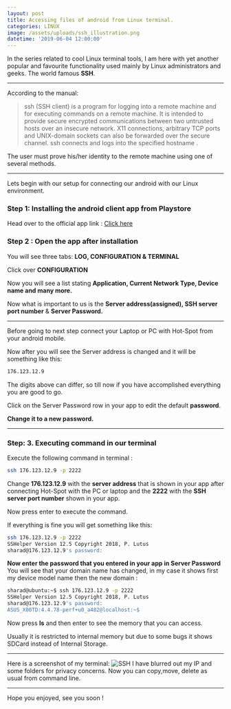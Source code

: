```yaml
---
layout: post
title: Accessing files of android from Linux terminal.
categories: LINUX
image: /assets/uploads/ssh_illustration.png
datetime: '2019-06-04 12:00:00'
---
```

In the series related to cool Linux terminal tools, I am here with yet another popular and favourite functionality used mainly by Linux administrators and geeks.
The world famous **SSH**.
- - -

According to the manual:

> ssh (SSH client) is a program for logging into a remote machine and for executing commands on a remote machine.  It is intended to provide secure encrypted communications between two untrusted hosts over an insecure network.  X11 connections, arbitrary TCP ports and UNIX-domain sockets can also be forwarded over the secure channel.
ssh connects and logs into the specified hostname .

The user must prove his/her identity to the remote machine using one of several methods.

- - -

Lets begin with our setup for connecting our android with our Linux environment.

### Step 1: Installing the android client app from Playstore
  
Head over to the official app link : [Click here](https://play.google.com/store/apps/details?id=com.arachnoid.sshelper&hl=en_IN)

  
### Step 2 : Open the app after installation
  
You will see three tabs: **LOG, CONFIGURATION & TERMINAL**
  
  
Click over **CONFIGURATION**
  
Now you will see a list stating **Application, Current Network Type, Device name and many more.**
  
Now what is important to us is the **Server address(assigned), SSH server port number** & **Server Password.**
  
   
---

Before going to next step connect your Laptop or PC with Hot-Spot  from your android mobile.
  
Now after  you will see the Server address is changed and it will be something like this:
  

```bash
176.123.12.9
```

The digits above can differ, so till now if you have accomplished everything you are good to go.


Click on the Server Password row in your app to edit the default **password**. 


**Change it to a new password.**

---

### Step: 3. Executing command in our terminal
  
Execute the following command in terminal :

```bash
ssh 176.123.12.9 -p 2222
```

Change **176.123.12.9** with the **server address** that is shown in your app after connecting Hot-Spot with the PC or laptop and the **2222** with the **SSH server port number** shown in your app.

 
Now press enter to execute the command.
 

If everything is fine you will get something like this:   

```bash
ssh 176.123.12.9 -p 2222
SSHelper Version 12.5 Copyright 2018, P. Lutus
sharad@176.123.12.9's password:
```

**Now enter the password that you entered in your app in Server Password**
You will see that your domain name has changed, in my case it shows first my device model name then the new domain :   

```bash   
sharad@ubuntu:~$ ssh 176.123.12.9 -p 2222
SSHelper Version 12.5 Copyright 2018, P. Lutus
sharad@176.123.12.9's password: 
ASUS_X00TD:4.4.78-perf+u0_a482@localhost:~$
```

Now press **ls**  and then enter to see the memory that you can access.
  
Usually it is restricted to internal memory but due to some bugs it shows SDCard instead of Internal Storage.

- - -

Here is a screenshot of my terminal:
![SSH](/assets/uploads/ssh.png "SSH")
I have blurred out my IP and some folders for privacy concerns.
Now you can copy,move, delete as usual from command line. 

- - -

Hope you enjoyed, see you soon !
